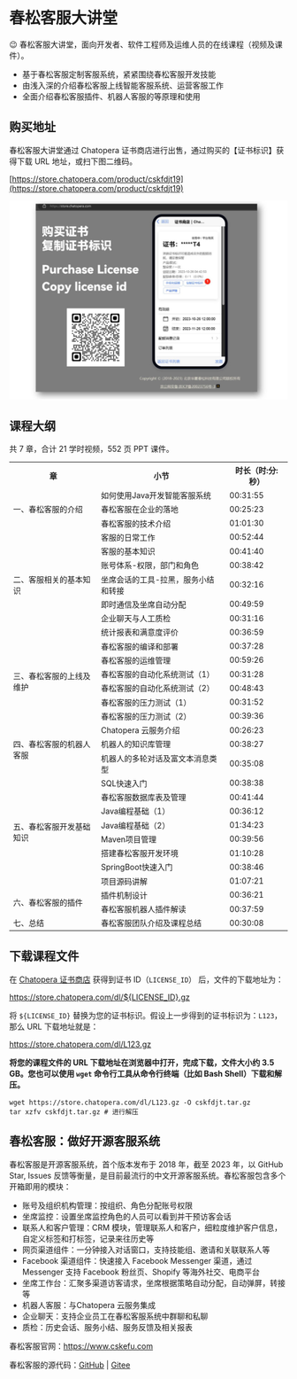 # 春松客服大讲堂

😉 春松客服大讲堂，面向开发者、软件工程师及运维人员的在线课程（视频及课件）。

* 基于春松客服定制客服系统，紧紧围绕春松客服开发技能
* 由浅入深的介绍春松客服上线智能客服系统、运营客服工作
* 全面介绍春松客服插件、机器人客服的等原理和使用

## 购买地址

春松客服大讲堂通过 Chatopera 证书商店进行出售，通过购买的【证书标识】获得下载 URL 地址，或扫下图二维码。

[https://store.chatopera.com/product/cskfdjt19](https://store.chatopera.com/product/cskfdjt19)

![](./assets/images/cskfdjt19_product_store_qr.jpg)


## 课程大纲

共 7 章，合计 21 学时视频，552 页 PPT 课件。

<table>
  <tr>
    <th>章</th>
    <th>小节</th>
    <th>时长（时:分:秒）</th>
  </tr>
  <tr>
    <td rowspan="3">一、春松客服的介绍</td>
    <td>如何使用Java开发智能客服系统</td>
    <td>00:31:55</td>
  </tr>
  <tr>
    <td>春松客服在企业的落地</td>
    <td>00:25:23</td>
  </tr>
  <tr>
    <td>春松客服的技术介绍</td>
    <td>01:01:30</td>
  </tr>
  <tr>
    <td rowspan="7">二、客服相关的基本知识</td>
    <td>客服的日常工作</td>
    <td>00:52:44</td>
  </tr>
  <tr>
    <td>客服的基本知识</td>
    <td>00:41:40</td>
  </tr>
  <tr>
    <td>账号体系-权限，部门和角色</td>
    <td>00:38:42</td>
  </tr>
  <tr>
    <td>坐席会话的工具-拉黑，服务小结和转接</td>
    <td>00:32:16</td>
  </tr>
  <tr>
    <td>即时通信及坐席自动分配</td>
    <td>00:49:59</td>
  </tr>
  <tr>
    <td>企业聊天与人工质检</td>
    <td>00:31:16</td>
  </tr>
  <tr>
    <td>统计报表和满意度评价</td>
    <td>00:36:59</td>
  </tr>
  <tr>
    <td rowspan="6">三、春松客服的上线及维护</td>
    <td>春松客服的编译和部署</td>
    <td>00:37:28</td>
  </tr>
  <tr>
    <td>春松客服的运维管理</td>
    <td>00:59:26</td>
  </tr>
  <tr>
    <td>春松客服的自动化系统测试（1）</td>
    <td>00:31:28</td>
  </tr>
  <tr>
    <td>春松客服的自动化系统测试（2）</td>
    <td>00:48:43</td>
  </tr>
  <tr>
    <td>春松客服的压力测试（1）</td>
    <td>00:31:52</td>
  </tr>
  <tr>
    <td>春松客服的压力测试（2）</td>
    <td>00:39:36</td>
  </tr>
  <tr>
    <td rowspan="3">四、春松客服的机器人客服</td>
    <td>Chatopera 云服务介绍</td>
    <td>00:26:23</td>
  </tr>
  <tr>
    <td>机器人的知识库管理</td>
    <td>00:38:27</td>
  </tr>
  <tr>
    <td>机器人的多轮对话及富文本消息类型</td>
    <td>00:35:08</td>
  </tr>
  <tr>
    <td rowspan="8">五、春松客服开发基础知识</td>
    <td>SQL快速入门</td>
    <td>00:38:38</td>
  </tr>
  <tr>
    <td>春松客服数据库表及管理</td>
    <td>00:41:44</td>
  </tr>
  <tr>
    <td>Java编程基础（1）</td>
    <td>00:36:12</td>
  </tr>
  <tr>
    <td>Java编程基础（2）</td>
    <td>01:34:23</td>
  </tr>
  <tr>
    <td>Maven项目管理</td>
    <td>00:39:56</td>
  </tr>
  <tr>
    <td>搭建春松客服开发环境</td>
    <td>01:10:28</td>
  </tr>
  <tr>
    <td>SpringBoot快速入门</td>
    <td>00:38:46</td>
  </tr>
  <tr>
    <td>项目源码讲解</td>
    <td>01:07:21</td>
  </tr>
  <tr>
    <td rowspan="2">六、春松客服的插件</td>
    <td>插件机制设计</td>
    <td>00:36:21</td>
  </tr>
  <tr>
    <td>春松客服机器人插件解读</td>
    <td>00:37:59</td>
  </tr>
  <tr>
    <td>七、总结</td>
    <td>春松客服团队介绍及课程总结</td>
    <td>00:30:08</td>
  </tr>
</table>

## 下载课程文件

在 [Chatopera 证书商店](https://store.chatopera.com/product/cskfdjt19) 获得到证书 ID（`LICENSE_ID`） 后，文件的下载地址为：

https://store.chatopera.com/dl/${LICENSE_ID}.gz


将 `${LICENSE_ID}` 替换为您的证书标识。假设上一步得到的证书标识为：`L123`，那么 URL 下载地址就是：

https://store.chatopera.com/dl/L123.gz


**将您的课程文件的 URL 下载地址在浏览器中打开，完成下载，文件大小约 3.5 GB。您也可以使用 `wget` 命令行工具从命令行终端（比如 Bash Shell）下载和解压。**

```
wget https://store.chatopera.com/dl/L123.gz -O cskfdjt.tar.gz
tar xzfv cskfdjt.tar.gz # 进行解压
```


## 春松客服：做好开源客服系统

春松客服是开源客服系统，首个版本发布于 2018 年，截至 2023 年，以 GitHub Star, Issues 反馈等衡量，是目前最流行的中文开源客服系统。春松客服包含多个开箱即用的模块：

* 账号及组织机构管理：按组织、角色分配账号权限
* 坐席监控：设置坐席监控角色的人员可以看到并干预访客会话
* 联系人和客户管理：CRM 模块，管理联系人和客户，细粒度维护客户信息，自定义标签和打标签，记录来往历史等
* 网页渠道组件：一分钟接入对话窗口，支持技能组、邀请和关联联系人等
* Facebook 渠道组件：快速接入 Facebook Messenger 渠道，通过 Messenger 支持 Facebook 粉丝页、Shopify 等海外社交、电商平台
* 坐席工作台：汇聚多渠道访客请求，坐席根据策略自动分配，自动弹屏，转接等
* 机器人客服：与Chatopera 云服务集成
* 企业聊天：支持企业员工在春松客服系统中群聊和私聊
* 质检：历史会话、服务小结、服务反馈及相关报表

春松客服官网：https://www.cskefu.com

春松客服的源代码：[GitHub](https://github.com/cskefu/cskefu) | [Gitee](https://gitee.com/cskefu/cskefu)


